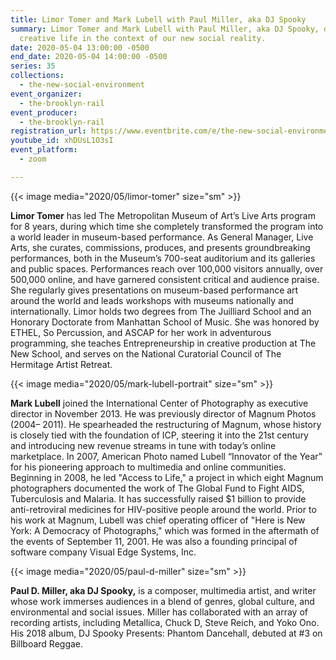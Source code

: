 ```yaml
---
title: Limor Tomer and Mark Lubell with Paul Miller, aka DJ Spooky
summary: Limor Tomer and Mark Lubell with Paul Miller, aka DJ Spooky, discuss
  creative life in the context of our new social reality.
date: 2020-05-04 13:00:00 -0500
end_date: 2020-05-04 14:00:00 -0500
series: 35
collections:
  - the-new-social-environment
event_organizer:
  - the-brooklyn-rail
event_producer:
  - the-brooklyn-rail
registration_url: https://www.eventbrite.com/e/the-new-social-environment-35-limor-tomer-and-mark-lubell-tickets-103547760138
youtube_id: xhDUsL1O3sI
event_platform:
  - zoom

---
```


{{< image media="2020/05/limor-tomer" size="sm" >}}

**Limor Tomer** has led The Metropolitan Museum of Art’s Live Arts program for 8 years, during which time she completely transformed the program into a world leader in museum-based performance. As General Manager, Live Arts, she curates, commissions, produces, and presents groundbreaking performances, both in the Museum’s 700-seat auditorium and its galleries and public spaces. Performances reach over 100,000 visitors annually, over 500,000 online, and have garnered consistent critical and audience praise. She regularly gives presentations on museum-based performance art around the world and leads workshops with museums nationally and internationally. Limor holds two degrees from The Juilliard School and an Honorary Doctorate from Manhattan School of Music. She was honored by ETHEL, So Percussion, and ASCAP for her work in adventurous programming, she teaches Entrepreneurship in creative production at The New School, and serves on the National Curatorial Council of The Hermitage Artist Retreat.

{{< image media="2020/05/mark-lubell-portrait" size="sm" >}}

**Mark Lubell** joined the International Center of Photography as executive director in November 2013. He was previously director of Magnum Photos (2004– 2011). He spearheaded the restructuring of Magnum, whose history is closely tied with the foundation of ICP, steering it into the 21st century and introducing new revenue streams in tune with today’s online marketplace. In 2007, American Photo named Lubell “Innovator of the Year” for his pioneering approach to multimedia and online communities. Beginning in 2008, he led "Access to Life," a project in which eight Magnum photographers documented the work of The Global Fund to Fight AIDS, Tuberculosis and Malaria. It has successfully raised $1 billion to provide anti-retroviral medicines for HIV-positive people around the world. Prior to his work at Magnum, Lubell was chief operating officer of "Here is New York: A Democracy of Photographs," which was formed in the aftermath of the events of September 11, 2001. He was also a founding principal of software company Visual Edge Systems, Inc.

{{< image media="2020/05/paul-d-miller" size="sm" >}}

**Paul D. Miller, aka DJ Spooky,** is a composer, multimedia artist, and writer whose work immerses audiences in a blend of genres, global culture, and environmental and social issues. Miller has collaborated with an array of recording artists, including Metallica, Chuck D, Steve Reich, and Yoko Ono. His 2018 album, DJ Spooky Presents: Phantom Dancehall, debuted at #3 on Billboard Reggae.

